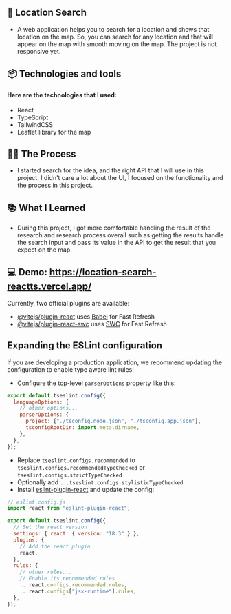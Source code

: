 ## 🤖 Location Search

- A web application helps you to search for a location and shows that location on the map. So, you can search for any location and that will appear on the map with smooth moving on the map. The project is not responsive yet.

## 📦 Technologies and tools

#### Here are the technologies that I used:

- React
- TypeScript
- TailwindCSS
- Leaflet library for the map

## 👩‍🍳 The Process

- I started search for the idea, and the right API that I will use in this project.
  I didn't care a lot about the UI, I focused on the functionality and the process in this project.

## 📚 What I Learned

- During this project, I got more comfortable handling the result of the research and research process overall such as getting the results handle the search input and pass its value in the API to get the result that you expect on the map.

## 💻 Demo: https://location-search-reactts.vercel.app/

Currently, two official plugins are available:

- [@vitejs/plugin-react](https://github.com/vitejs/vite-plugin-react/blob/main/packages/plugin-react/README.md) uses [Babel](https://babeljs.io/) for Fast Refresh
- [@vitejs/plugin-react-swc](https://github.com/vitejs/vite-plugin-react-swc) uses [SWC](https://swc.rs/) for Fast Refresh

## Expanding the ESLint configuration

If you are developing a production application, we recommend updating the configuration to enable type aware lint rules:

- Configure the top-level `parserOptions` property like this:

```js
export default tseslint.config({
  languageOptions: {
    // other options...
    parserOptions: {
      project: ["./tsconfig.node.json", "./tsconfig.app.json"],
      tsconfigRootDir: import.meta.dirname,
    },
  },
});
```

- Replace `tseslint.configs.recommended` to `tseslint.configs.recommendedTypeChecked` or `tseslint.configs.strictTypeChecked`
- Optionally add `...tseslint.configs.stylisticTypeChecked`
- Install [eslint-plugin-react](https://github.com/jsx-eslint/eslint-plugin-react) and update the config:

```js
// eslint.config.js
import react from "eslint-plugin-react";

export default tseslint.config({
  // Set the react version
  settings: { react: { version: "18.3" } },
  plugins: {
    // Add the react plugin
    react,
  },
  rules: {
    // other rules...
    // Enable its recommended rules
    ...react.configs.recommended.rules,
    ...react.configs["jsx-runtime"].rules,
  },
});
```
